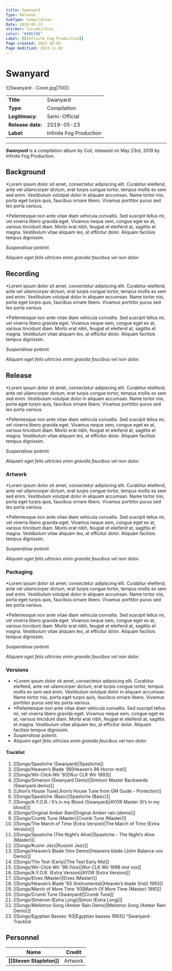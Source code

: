 ```yaml
---
title: Swanyard
Type: Release  
SubType: Compilation
Date: 2019-05-23  
sticker: lucide//disc
color: "#3867d6"
Label: [[Infinite Fog Production]]
Page created: 2023-10-05
Page modified: 2023-11-02
---
```


# Swanyard

![[Swanyard - Cover.jpg|700]]

|  |  |
| --- | --- |
| __Title__: | Swanyard |
| __Type__: | Compilation |
| __Legitimacy__: | Semi-Official |
| __Release date:__ | 2019-05-23 |
| __Label:__ | Infinite Fog Production |

---

*__Swanyard__* is a compilation album by Coil, released on May 23rd, 2019 by Infinite Fog Production.

## Background

*Lorem ipsum dolor sit amet, consectetur adipiscing elit. Curabitur eleifend, ante vel ullamcorper dictum, erat turpis congue tortor, tempus mollis ex sem sed enim. Vestibulum volutpat dolor in aliquam accumsan. Name tortor nisi, porta eget turpis quis, faucibus ornare libero. Vivamus porttitor purus sed leo porta various.

*Pellentesque non ante vitae diam vehicula convallis. Sed suscipit tellus mi, vel viverra libero gravida eget. Vivamus neque sem, congue eget ex at, various tincidunt diam. Morbi erat nibh, feugiat et eleifend at, sagittis et magna. Vestibulum vitae aliquam leo, at efficitur dolor. Aliquam facilisis tempus dignissim.

*Suspendisse potenti.*

*Aliquam eget felis ultricies enim gravida faucibus vel non dolor.*

## Recording

*Lorem ipsum dolor sit amet, consectetur adipiscing elit. Curabitur eleifend, ante vel ullamcorper dictum, erat turpis congue tortor, tempus mollis ex sem sed enim. Vestibulum volutpat dolor in aliquam accumsan. Name tortor nisi, porta eget turpis quis, faucibus ornare libero. Vivamus porttitor purus sed leo porta various.

*Pellentesque non ante vitae diam vehicula convallis. Sed suscipit tellus mi, vel viverra libero gravida eget. Vivamus neque sem, congue eget ex at, various tincidunt diam. Morbi erat nibh, feugiat et eleifend at, sagittis et magna. Vestibulum vitae aliquam leo, at efficitur dolor. Aliquam facilisis tempus dignissim.

*Suspendisse potenti.*

*Aliquam eget felis ultricies enim gravida faucibus vel non dolor.*

## Release

*Lorem ipsum dolor sit amet, consectetur adipiscing elit. Curabitur eleifend, ante vel ullamcorper dictum, erat turpis congue tortor, tempus mollis ex sem sed enim. Vestibulum volutpat dolor in aliquam accumsan. Name tortor nisi, porta eget turpis quis, faucibus ornare libero. Vivamus porttitor purus sed leo porta various.

*Pellentesque non ante vitae diam vehicula convallis. Sed suscipit tellus mi, vel viverra libero gravida eget. Vivamus neque sem, congue eget ex at, various tincidunt diam. Morbi erat nibh, feugiat et eleifend at, sagittis et magna. Vestibulum vitae aliquam leo, at efficitur dolor. Aliquam facilisis tempus dignissim.

*Suspendisse potenti.*

*Aliquam eget felis ultricies enim gravida faucibus vel non dolor.*

### Artwork

*Lorem ipsum dolor sit amet, consectetur adipiscing elit. Curabitur eleifend, ante vel ullamcorper dictum, erat turpis congue tortor, tempus mollis ex sem sed enim. Vestibulum volutpat dolor in aliquam accumsan. Name tortor nisi, porta eget turpis quis, faucibus ornare libero. Vivamus porttitor purus sed leo porta various.

*Pellentesque non ante vitae diam vehicula convallis. Sed suscipit tellus mi, vel viverra libero gravida eget. Vivamus neque sem, congue eget ex at, various tincidunt diam. Morbi erat nibh, feugiat et eleifend at, sagittis et magna. Vestibulum vitae aliquam leo, at efficitur dolor. Aliquam facilisis tempus dignissim.

*Suspendisse potenti.*

*Aliquam eget felis ultricies enim gravida faucibus vel non dolor.*

### Packaging

*Lorem ipsum dolor sit amet, consectetur adipiscing elit. Curabitur eleifend, ante vel ullamcorper dictum, erat turpis congue tortor, tempus mollis ex sem sed enim. Vestibulum volutpat dolor in aliquam accumsan. Name tortor nisi, porta eget turpis quis, faucibus ornare libero. Vivamus porttitor purus sed leo porta various.

*Pellentesque non ante vitae diam vehicula convallis. Sed suscipit tellus mi, vel viverra libero gravida eget. Vivamus neque sem, congue eget ex at, various tincidunt diam. Morbi erat nibh, feugiat et eleifend at, sagittis et magna. Vestibulum vitae aliquam leo, at efficitur dolor. Aliquam facilisis tempus dignissim.

*Suspendisse potenti.*

*Aliquam eget felis ultricies enim gravida faucibus vel non dolor.*

### Versions

- *Lorem ipsum dolor sit amet, consectetur adipiscing elit. Curabitur eleifend, ante vel ullamcorper dictum, erat turpis congue tortor, tempus mollis ex sem sed enim. Vestibulum volutpat dolor in aliquam accumsan. Name tortor nisi, porta eget turpis quis, faucibus ornare libero. Vivamus porttitor purus sed leo porta various.
- *Pellentesque non ante vitae diam vehicula convallis. Sed suscipit tellus mi, vel viverra libero gravida eget. Vivamus neque sem, congue eget ex at, various tincidunt diam. Morbi erat nibh, feugiat et eleifend at, sagittis et magna. Vestibulum vitae aliquam leo, at efficitur dolor. Aliquam facilisis tempus dignissim.
- *Suspendisse potenti.*
- *Aliquam eget felis ultricies enim gravida faucibus vel non dolor.*

#### Tracklist
1. [[Songs/Spastiche (Swanyard)|Spastiche]]
2. [[Songs/Heaven’s Blade ‘98|Heaven’s 98 Horror mst]]
3. [[Songs/Wir-Click-Wir ‘93|Wur CLK Wir 1993]]
4. [[Songs/Simenon (Swanyard Demo)|Siminon Master Backwards (Swanyard demo)]]
5. [[Jhon’s House Tune|Jhon’s House Tune from GM Guide - Protection]]
6. [[Songs/Spastiche (Basic)|Spastiche (Basic)]]
7. [[Songs/A.Y.O.R. ∕ It’s in my Blood (Swanyard)|AYOR Master (It’s in my blood)]]
8. [[Songs/Original Amber Rain|Original Amber rain (demo)]]
9. [[Songs/Crumb Tune (Master)|Crumb Tune (Master)]]
10. [[Songs/The March of Time (Extra Version)|The March of Time (Extra Version)]]
11. [[Songs/Spastiche (The Night’s Alive)|Spastiche - The Night’s Alive (Master)]]
12. [[Songs/Kusnir Jazz|Kusznir Jazz]]
13. [[Songs/Heaven’s Blade (Vox Demo)|Heavens blade (John Balance vox Demo)]]
14. [[Songs/The Test (Early)|The Test Early Mst]]
15. [[Songs/Wir-Click-Wir ‘98 (Vox)|Wur CLK Wir 1998 mst vox]]
16. [[Songs/A.Y.O.R. (Extra Version)|AYOR (Extra Version)]]
17. [[Songs/Elves (Master)|Elves (Master)]]
18. [[Songs/Heaven’s Blade ‘93 (Instrumental)|Heaven’s blade (Inst) 1993]]
19. [[Songs/March of More Time ‘93|March Of More Time (Master) 1993]]
20. [[Songs/Crumb Tune (Swanyard)|Crumb Tune]]
21. [[Songs/Simenon (Extra Long)|Simon (Extra Long)]]
22. [[Songs/Mellotron Song (Amber Rain Demo)|Melotron Song (Amber Rain Demo)]]
23. [[Songs/Egyptian Basses ‘93|Egyptian basses 1993]] ^Swanyard-Tracklist

## Personnel

| __Name__ |__Credit__ |
| --- | --- |
|__[[Steven Stapleton]]__| Artwork | [^1]

[^1]: <https://infinitefog.ru/shop/cd/coil-swanyard-collectors.html>
